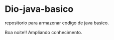# Dio-java-basico
repositorio para armazenar codigo de java basico.

Boa noite!! 
Ampliando conhecimento.